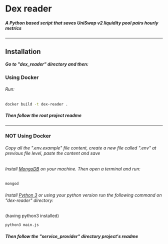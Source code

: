 # Dex reader

##### A Python based script that saves UniSwap v2 liquidity pool pairs hourly metrics

---

## Installation

##### Go to "dex_reader" directory and then:

### Using Docker

###### Run:

```sh
docker build -t dex-reader .
```

##### Then follow the root project readme

---

### NOT Using Docker

###### Copy all the ".env.example" file content, create a new file called ".env" at previous file level, paste the content and save

###### Install  [MongoDB][plmdb] on your machine. Then open a terminal and run:

```sh
mongod
```

###### Install [Python 3][plpt3] or using your python version run the following command on "dex-reader" directory:

(having python3 installed)

```sh
python3 main.js
```

##### Then follow the "service_provider" directory project's readme


[plpt3]: https://www.python.org/downloads/
[plmdb]: https://docs.mongodb.com/manual/installation/

